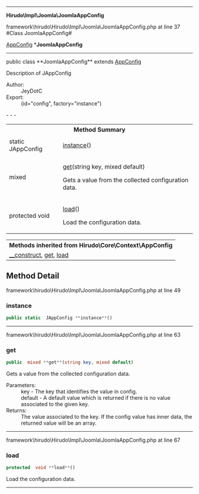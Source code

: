 - - -

**Hirudo\Impl\Joomla\JoomlaAppConfig**
<div class="location">framework\hirudo\Hirudo\Impl\Joomla\JoomlaAppConfig.php at line 37</div>
#Class JoomlaAppConfig#

<a href="https://github.com/JeyDotC/Hirudo-docs/blob/master/hirudo/core/context/appconfig.html">AppConfig</a>
    ***JoomlaAppConfig**


- - -

<p class="signature">public  class **JoomlaAppConfig**
extends <a href="https://github.com/JeyDotC/Hirudo-docs/blob/master/hirudo/core/context/appconfig.html">AppConfig</a>

</p>

<div class="comment" id="overview_description"><p>Description of JAppConfig</p></div>

<dl>
<dt>Author:</dt>
<dd>JeyDotC</dd>
<dt>Export:</dt>
<dd>(id="config", factory="instance")</dd>
</dl>
- - -

<table id="summary_method">
<tr><th colspan="2">Method Summary</th></tr>
<tr>
<td class="type">static  JAppConfig</td>
<td class="description"><p class="name"><a href="#instance">instance</a>()</p><p class="description"></p></td>
</tr>
<tr>
<td class="type"> mixed</td>
<td class="description"><p class="name"><a href="#get">get</a>(string key, mixed default)</p><p class="description">Gets a value from the collected configuration data.</p></td>
</tr>
<tr>
<td class="type">protected  void</td>
<td class="description"><p class="name"><a href="#load">load</a>()</p><p class="description">Load the configuration data.</p></td>
</tr>
</table>

<table class="inherit">
<tr><th colspan="2">Methods inherited from Hirudo\Core\Context\AppConfig</th></tr>
<tr><td><a href="https://github.com/JeyDotC/Hirudo-docs/blob/master/hirudo/core/context/appconfig.html#__construct()">__construct</a>, <a href="https://github.com/JeyDotC/Hirudo-docs/blob/master/hirudo/core/context/appconfig.html#get()">get</a>, <a href="https://github.com/JeyDotC/Hirudo-docs/blob/master/hirudo/core/context/appconfig.html#load()">load</a></td></tr></table>

<h2 id="detail_method">Method Detail</h2>
<div class="location">framework\hirudo\Hirudo\Impl\Joomla\JoomlaAppConfig.php at line 49</div>
<h3 id="instance()">instance</h3>

```php
public static  JAppConfig **instance**()
```
<div class="details">
<p></p></div>

- - -

<div class="location">framework\hirudo\Hirudo\Impl\Joomla\JoomlaAppConfig.php at line 63</div>
<h3 id="get()">get</h3>

```php
public  mixed **get**(string key, mixed default)
```
<div class="details">
<p>Gets a value from the collected configuration data.</p><dl>
<dt>Parameters:</dt>
<dd>key - The key that identifies the value in config.</dd>
<dd>default - A default value which is returned if there is no value associated to the given key.</dd>
<dt>Returns:</dt>
<dd>The value associated to the key. If the config value has inner data, the returned value will be an array.</dd>
</dl>
</div>

- - -

<div class="location">framework\hirudo\Hirudo\Impl\Joomla\JoomlaAppConfig.php at line 67</div>
<h3 id="load()">load</h3>

```php
protected  void **load**()
```
<div class="details">
<p>Load the configuration data.</p></div>

- - -

